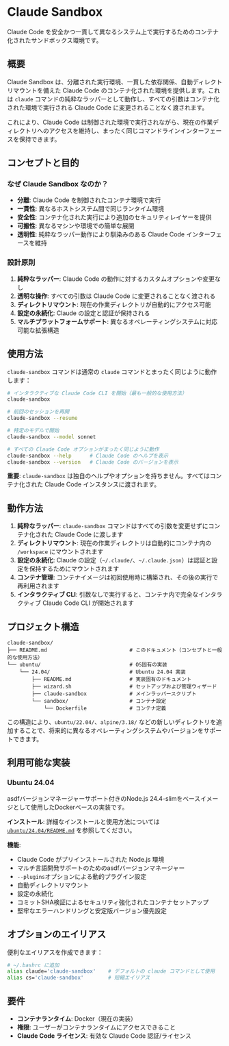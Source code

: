 # Claude Sandbox

Claude Code を安全かつ一貫して異なるシステム上で実行するためのコンテナ化されたサンドボックス環境です。

## 概要

Claude Sandbox は、分離された実行環境、一貫した依存関係、自動ディレクトリマウントを備えた Claude Code のコンテナ化された環境を提供します。これは `claude` コマンドの純粋なラッパーとして動作し、すべての引数はコンテナ化された環境で実行される Claude Code に変更されることなく渡されます。

これにより、Claude Code は制御された環境で実行されながら、現在の作業ディレクトリへのアクセスを維持し、まったく同じコマンドラインインターフェースを保持できます。

## コンセプトと目的

### なぜ Claude Sandbox なのか？

- **分離**: Claude Code を制御されたコンテナ環境で実行
- **一貫性**: 異なるホストシステム間で同じランタイム環境
- **安全性**: コンテナ化された実行により追加のセキュリティレイヤーを提供
- **可搬性**: 異なるマシンや環境での簡単な展開
- **透明性**: 純粋なラッパー動作により馴染みのある Claude Code インターフェースを維持

### 設計原則

1. **純粋なラッパー**: Claude Code の動作に対するカスタムオプションや変更なし
2. **透明な操作**: すべての引数は Claude Code に変更されることなく渡される
3. **ディレクトリマウント**: 現在の作業ディレクトリが自動的にアクセス可能
4. **設定の永続化**: Claude の設定と認証が保持される
5. **マルチプラットフォームサポート**: 異なるオペレーティングシステムに対応可能な拡張構造

## 使用方法

`claude-sandbox` コマンドは通常の `claude` コマンドとまったく同じように動作します：

```bash
# インタラクティブな Claude Code CLI を開始（最も一般的な使用方法）
claude-sandbox

# 前回のセッションを再開
claude-sandbox --resume

# 特定のモデルで開始
claude-sandbox --model sonnet

# すべての Claude Code オプションがまったく同じように動作
claude-sandbox --help      # Claude Code のヘルプを表示
claude-sandbox --version   # Claude Code のバージョンを表示
```

**重要**: `claude-sandbox` は独自のヘルプやオプションを持ちません。すべてはコンテナ化された Claude Code インスタンスに渡されます。

## 動作方法

1. **純粋なラッパー**: `claude-sandbox` コマンドはすべての引数を変更せずにコンテナ化された Claude Code に渡します
2. **ディレクトリマウント**: 現在の作業ディレクトリは自動的にコンテナ内の `/workspace` にマウントされます
3. **設定の永続化**: Claude の設定（`~/.claude/`、`~/.claude.json`）は認証と設定を保持するためにマウントされます
4. **コンテナ管理**: コンテナイメージは初回使用時に構築され、その後の実行で再利用されます
5. **インタラクティブ CLI**: 引数なしで実行すると、コンテナ内で完全なインタラクティブ Claude Code CLI が開始されます

## プロジェクト構造

```
claude-sandbox/
├── README.md                           # このドキュメント（コンセプトと一般的な使用方法）
└── ubuntu/                             # OS固有の実装
    └── 24.04/                          # Ubuntu 24.04 実装
        ├── README.md                   # 実装固有のドキュメント
        ├── wizard.sh                   # セットアップおよび管理ウィザード
        ├── claude-sandbox              # メインラッパースクリプト
        └── sandbox/                    # コンテナ設定
            └── Dockerfile              # コンテナ定義
```

この構造により、`ubuntu/22.04/`、`alpine/3.18/` などの新しいディレクトリを追加することで、将来的に異なるオペレーティングシステムやバージョンをサポートできます。

## 利用可能な実装

### Ubuntu 24.04

asdfバージョンマネージャーサポート付きのNode.js 24.4-slimをベースイメージとして使用したDockerベースの実装です。

**インストール**: 詳細なインストールと使用方法については [`ubuntu/24.04/README.md`](ubuntu/24.04/README.md) を参照してください。

**機能**:
- Claude Code がプリインストールされた Node.js 環境
- マルチ言語開発サポートのためのasdfバージョンマネージャー
- `--plugins`オプションによる動的プラグイン設定
- 自動ディレクトリマウント
- 設定の永続化
- コミットSHA検証によるセキュリティ強化されたコンテナセットアップ
- 堅牢なエラーハンドリングと安定版バージョン優先設定

## オプションのエイリアス

便利なエイリアスを作成できます：

```bash
# ~/.bashrc に追加
alias claude='claude-sandbox'    # デフォルトの claude コマンドとして使用
alias cs='claude-sandbox'        # 短縮エイリアス
```

## 要件

- **コンテナランタイム**: Docker（現在の実装）
- **権限**: ユーザーがコンテナランタイムにアクセスできること
- **Claude Code ライセンス**: 有効な Claude Code 認証/ライセンス
